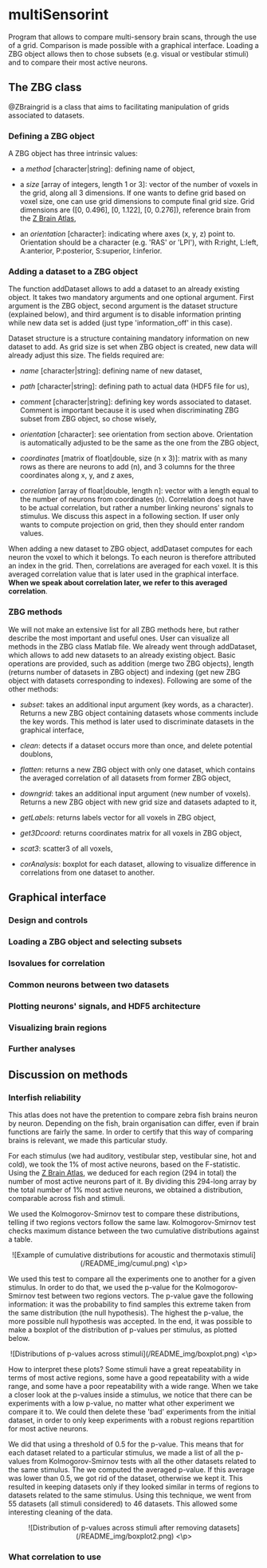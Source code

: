 # multiSensorint
Program that allows to compare multi-sensory brain scans, through the use of a grid. Comparison is made possible with a graphical interface. Loading a ZBG object allows then to chose subsets (e.g. visual or vestibular stimuli) and to compare their most active neurons. 


## The ZBG class
@ZBraingrid is a class that aims to facilitating manipulation of grids associated to datasets. 

### Defining a ZBG object
A ZBG object has three intrinsic values: 

* a *method* [character|string]: defining name of object,

* a *size* [array of integers, length 1 or 3]: vector of the number of voxels in the grid, along all 3 dimensions. If one wants to define grid based on voxel size, one can use grid dimensions to compute final grid size. Grid dimensions are ([0, 0.496], [0, 1.122], [0, 0.276]), reference brain from the [Z Brain Atlas](https://engertlab.fas.harvard.edu/Z-Brain/home/),

* an *orientation* [character]: indicating where axes (x, y, z) point to. Orientation should be a character (e.g. 'RAS' or 'LPI'), with R:right, L:left, A:anterior, P:posterior, S:superior, I:inferior.

### Adding a dataset to a ZBG object
The function addDataset allows to add a dataset to an already existing object. It takes two mandatory arguments and one optional argument. First argument is the ZBG object, second argument is the dataset structure (explained below), and third argument is to disable information printing while new data set is added (just type 'information_off' in this case). 

Dataset structure is a structure containing mandatory information on new dataset to add. As grid size is set when ZBG object is created, new data will already adjust this size. The fields required are:

* *name* [character|string]: defining name of new dataset,

* *path* [character|string]: defining path to actual data (HDF5 file for us),

* *comment* [character|string]: defining key words associated to dataset. Comment is important because it is used when discriminating ZBG subset from ZBG object, so chose wisely,

* *orientation* [character]: see orientation from section above. Orientation is automatically adjusted to be the same as the one from the ZBG object,

* *coordinates* [matrix of float|double, size (n x 3)]: matrix with as many rows as there are neurons to add (n), and 3 columns for the three coordinates along x, y, and z axes,

* *correlation* [array of float|double, length n]: vector with a length equal to the number of neurons from coordinates (n). Correlation does not have to be actual correlation, but rather a number linking neurons' signals to stimulus. We discuss this aspect in a following section. If user only wants to compute projection on grid, then they should enter random values.

When adding a new dataset to ZBG object, addDataset computes for each neuron the voxel to which it belongs. To each neuron is therefore attributed an index in the grid. Then, correlations are averaged for each voxel. It is this averaged correlation value that is later used in the graphical interface. **When we speak about correlation later, we refer to this averaged correlation**.

### ZBG methods 

We will not make an extensive list for all ZBG methods here, but rather describe the most important and useful ones. User can visualize all methods in the ZBG class Matlab file. We already went through addDataset, which allows to add new datasets to an already existing object. Basic operations are provided, such as addition (merge two ZBG objects), length (returns number of datasets in ZBG object) and indexing (get new ZBG object with datasets corresponding to indexes). Following are some of the other methods:

* *subset*: takes an additional input argument (key words, as a character). Returns a new ZBG object containing datasets whose comments include the key words. This method is later used to discriminate datasets in the graphical interface,

* *clean*: detects if a dataset occurs more than once, and delete potential doublons,

* *flatten*: returns a new ZBG object with only one dataset, which contains the averaged correlation of all datasets from former ZBG object,

* *downgrid*: takes an additional input argument (new number of voxels). Returns a new ZBG object with new grid size and datasets adapted to it,

* *getLabels*: returns labels vector for all voxels in ZBG object,

* *get3Dcoord*: returns coordinates matrix for all voxels in ZBG object,

* *scat3*: scatter3 of all voxels, 

* *corAnalysis*: boxplot for each dataset, allowing to visualize difference in correlations from one dataset to another.


## Graphical interface

### Design and controls

### Loading a ZBG object and selecting subsets

### Isovalues for correlation

### Common neurons between two datasets

### Plotting neurons' signals, and HDF5 architecture

### Visualizing brain regions

### Further analyses


## Discussion on methods

### Interfish reliability

This atlas does not have the pretention to compare zebra fish brains neuron by neuron. Depending on the fish, brain organisation can differ, even if brain functions are fairly the same. In order to certify that this way of comparing brains is relevant, we made this particular study.

For each stimulus (we had auditory, vestibular step, vestibular sine, hot and cold), we took the 1% of most active neurons, based on the F-statistic. Using the [Z Brain Atlas](https://engertlab.fas.harvard.edu/Z-Brain/home/), we deduced for each region (294 in total) the number of most active neurons part of it. By dividing this 294-long array by the total number of 1% most active neurons, we obtained a distribution, comparable across fish and stimuli.

We used the Kolmogorov-Smirnov test to compare these distributions, telling if two regions vectors follow the same law. Kolmogorov-Smirnov test checks maximum distance between the two cumulative distributions against a table. 

<p align="center">
![Example of cumulative distributions for acoustic and thermotaxis stimuli](/README_img/cumul.png)
<\p>

We used this test to compare all the experiments one to another for a given stimulus. In order to do that, we used the p-value for the Kolmogorov-Smirnov test between two regions vectors. The p-value gave the following information: it was the probability to find samples this extreme taken from the same distribution (the null hypothesis). The highest the p-value, the more possible null hypothesis was accepted. In the end, it was possible to make a boxplot of the distribution of p-values per stimulus, as plotted below.

<p align="center">
![Distributions of p-values across stimuli](/README_img/boxplot.png) 
<\p>

How to interpret these plots? Some stimuli have a great repeatability in terms of most active regions, some have a good repeatability with a wide range, and some have a poor repeatability with a wide range. When we take a closer look at the p-values inside a stimulus, we notice that there can be experiments with a low p-value, no matter what other experiment we compare it to. We could then delete these 'bad' experiments from the initial dataset, in order to only keep experiments with a robust regions repartition for most active neurons. 

We did that using a threshold of 0.5 for the p-value. This means that for each dataset related to a particular stimulus, we made a list of all the p-values from Kolmogorov-Smirnov tests with all the other datasets related to the same stimulus. The we computed the averaged p-value. If this average was lower than 0.5, we got rid of the dataset, otherwise we kept it. This resulted in keeping datasets only if they looked similar in terms of regions to datasets related to the same stimulus. Using this technique, we went from 55 datasets (all stimuli considered) to 46 datasets. This allowed some interesting cleaning of the data.

<p align="center">
![Distribution of p-values across stimuli after removing datasets](/README_img/boxplot2.png)
<\p>

### What correlation to use
